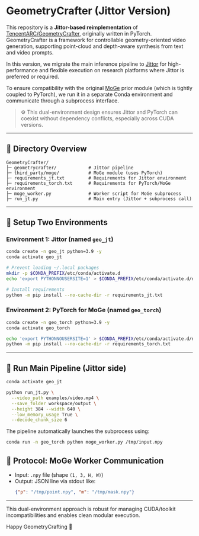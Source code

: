 # GeometryCrafter (Jittor Version)

This repository is a **Jittor-based reimplementation** of [TencentARC/GeometryCrafter](https://github.com/TencentARC/GeometryCrafter), originally written in PyTorch. GeometryCrafter is a framework for controllable geometry-oriented video generation, supporting point-cloud and depth-aware synthesis from text and video prompts.

In this version, we migrate the main inference pipeline to [Jittor](https://github.com/Jittor/jittor) for high-performance and flexible execution on research platforms where Jittor is preferred or required.

To ensure compatibility with the original [MoGe](https://github.com/microsoft/MoGe) prior module (which is tightly coupled to PyTorch), we run it in a separate Conda environment and communicate through a subprocess interface.

> ⚙️ This dual-environment design ensures Jittor and PyTorch can coexist without dependency conflicts, especially across CUDA versions.

---
## 📁 Directory Overview

```
GeometryCrafter/
├─ geometrycrafter/            # Jittor pipeline
├─ third_party/moge/           # MoGe module (uses PyTorch)
├─ requirements_jt.txt         # Requirements for Jittor environment
├─ requirements_torch.txt      # Requirements for PyTorch/MoGe environment
├─ moge_worker.py              # Worker script for MoGe subprocess
├─ run_jt.py                   # Main entry (Jittor + subprocess call)
```

---

## 🧪 Setup Two Environments

### Environment 1: Jittor (named `geo_jt`)

```bash
conda create -n geo_jt python=3.9 -y
conda activate geo_jt

# Prevent loading ~/.local packages
mkdir -p $CONDA_PREFIX/etc/conda/activate.d
echo 'export PYTHONNOUSERSITE=1' > $CONDA_PREFIX/etc/conda/activate.d/no_user_site.sh

# Install requirements
python -m pip install --no-cache-dir -r requirements_jt.txt
```

### Environment 2: PyTorch for MoGe (named `geo_torch`)

```bash
conda create -n geo_torch python=3.9 -y
conda activate geo_torch

echo 'export PYTHONNOUSERSITE=1' > $CONDA_PREFIX/etc/conda/activate.d/no_user_site.sh
python -m pip install --no-cache-dir -r requirements_torch.txt
```

---

## 🚀 Run Main Pipeline (Jittor side)

```bash
conda activate geo_jt

python run_jt.py \
  --video_path examples/video.mp4 \
  --save_folder workspace/output \
  --height 384 --width 640 \
  --low_memory_usage True \
  --decode_chunk_size 6
```

The pipeline automatically launches the subprocess using:

```bash
conda run -n geo_torch python moge_worker.py /tmp/input.npy
```

## 📝 Protocol: MoGe Worker Communication

- Input: `.npy` file (shape `(1, 3, H, W)`)
- Output: JSON line via stdout like:
  ```json
  {"p": "/tmp/point.npy", "m": "/tmp/mask.npy"}
  ```

---

This dual-environment approach is robust for managing CUDA/toolkit incompatibilities and enables clean modular execution.

Happy GeometryCrafting 🎨
